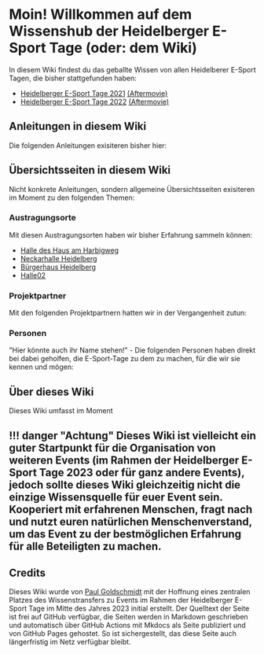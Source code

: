 # Moin! Willkommen auf dem Wissenshub der Heidelberger E-Sport Tage (oder: dem Wiki)

In diesem Wiki findest du das geballte Wissen von allen Heidelberer E-Sport Tagen, die bisher stattgefunden haben:

* [Heidelberger E-Sport Tage 2021](events/esporttage2021.md) [(Aftermovie)](https://www.youtube.com/watch?v=hgW-Nj9en6I)
* [Heidelberger E-Sport Tage 2022](events/esporttage2022.md) [(Aftermovie)](https://www.youtube.com/watch?v=k5y1RATkXUo)

## Anleitungen in diesem Wiki
Die folgenden Anleitungen exisiteren bisher hier:

## Übersichtsseiten in diesem Wiki
Nicht konkrete Anleitungen, sondern allgemeine Übersichtsseiten exisiteren im Moment zu den folgenden Themen:

### Austragungsorte
Mit diesen Austragungsorten haben wir bisher Erfahrung sammeln können:
* [Halle des Haus am Harbigweg](./uebersicht/orte/heidelberg-stadtjugendring.md)
* [Neckarhalle Heidelberg](./uebersicht/orte/heidelberg-neckarhalle.md)
* [Bürgerhaus Heidelberg](./uebersicht/orte/heidelberg-buergerhaus.md)
* [Halle02](./uebersicht/orte/heidelberg-halle02.md)

### Projektpartner
Mit den folgenden Projektpartnern hatten wir in der Vergangenheit zutun:

### Personen
"Hier könnte auch ihr Name stehen!" - Die folgenden Personen haben direkt bei dabei geholfen, die E-Sport-Tage zu dem zu machen, für die wir sie kennen und mögen:

## Über dieses Wiki
Dieses Wiki umfasst im Moment

!!! danger "Achtung"
        Dieses Wiki ist vielleicht ein guter Startpunkt für die Organisation von weiteren Events (im Rahmen der Heidelberger E-Sport Tage 2023 oder für ganz andere Events), jedoch sollte dieses Wiki gleichzeitig nicht die einzige Wissensquelle für euer Event sein. Kooperiert mit erfahrenen Menschen, fragt nach und nutzt euren natürlichen Menschenverstand, um das Event zu der bestmöglichen Erfahrung für alle Beteiligten zu machen.
---

## Credits
Dieses Wiki wurde von [Paul Goldschmidt](https://paul-goldschmidt.de/) mit der Hoffnung eines zentralen Platzes des Wissenstransfers zu Events im Rahmen der Heidelberger E-Sport Tage im Mitte des Jahres 2023 initial erstellt. Der Quelltext der Seite ist frei auf GitHub verfügbar, die Seiten werden in Markdown geschrieben und automatisch über GitHub Actions mit Mkdocs als Seite publiziert und von GitHub Pages gehostet. So ist sichergestellt, das diese Seite auch längerfristig im Netz verfügbar bleibt.